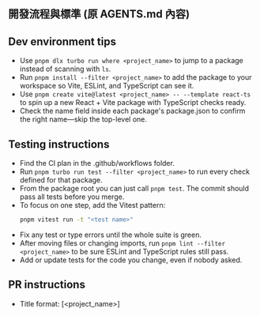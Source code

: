 
## 開發流程與標準 (原 AGENTS.md 內容)

## Dev environment tips
- Use `pnpm dlx turbo run where <project_name>` to jump to a package instead of scanning with `ls`.
- Run `pnpm install --filter <project_name>` to add the package to your workspace so Vite, ESLint, and TypeScript can see it.
- Use `pnpm create vite@latest <project_name> -- --template react-ts` to spin up a new React + Vite package with TypeScript checks ready.
- Check the name field inside each package's package.json to confirm the right name—skip the top-level one.

## Testing instructions
- Find the CI plan in the .github/workflows folder.
- Run `pnpm turbo run test --filter <project_name>` to run every check defined for that package.
- From the package root you can just call `pnpm test`. The commit should pass all tests before you merge.
- To focus on one step, add the Vitest pattern:
  ```bash
  pnpm vitest run -t "<test name>"
  ```
- Fix any test or type errors until the whole suite is green.
- After moving files or changing imports, run `pnpm lint --filter <project_name>` to be sure ESLint and TypeScript rules still pass.
- Add or update tests for the code you change, even if nobody asked.

## PR instructions
- Title format: [<project_name>] <Title>
- Always run `pnpm lint` and `pnpm test` before committing.

## 開發環境小撇步
- 使用 `pnpm dlx turbo run where <project_name>` 來跳轉到特定套件，而不是用 `ls` 慢慢找。
- 運行 `pnpm install --filter <project_name>` 來安裝套件，這樣 Vite、ESLint 和 TypeScript 才能正確識別它。
- 使用 `pnpm create vite@latest <project_name> -- --template react-ts` 快速建立一個新的 React + Vite + TypeScript 專案。
- 檢查每個套件 `package.json` 裡的 name 欄位來確認正確名稱，忽略最上層的那個。

### **跨平台指令注意事項 (Cross-platform Command Notes)**

- **問題**: 在 Windows 環境下，使用 `rm` 指令會失敗。
- **解法**: 在 Windows 環境下，請使用 `del` 指令來刪除檔案。在撰寫跨平台的指令時，需要特別注意不同作業系統的指令差異。

### 後端依賴與環境管理 (Backend Dependency & Environment)

為了確保後端開發環境在不同平台（macOS, Windows, Linux）之間的一致性與穩定性，我們總結了以下最佳實踐：

1.  **鎖定檔案的管理 (`uv.lock`)**
    *   **問題**: `python/uv.lock` 檔案會因為作業系統或 Python 版本的不同，而產生不相容的內容。例如，`torch` 套件在不同平台上有不同的編譯版本，強制提交 lock 檔案會導致其他開發者無法成功安裝依賴。
    *   **結論**: `python/uv.lock` **必須**被加入到專案根目錄的 `.gitignore` 檔案中。每位開發者都應該在自己的環境中生成一份本地的 lock 檔案，而不是共用同一份。

2.  **安裝特定任務的依賴**
    *   **問題**: 執行 `make test-be` 或 `make lint-be` 時，可能會出現 `ModuleNotFoundError` (例如 `pytest-mock` 找不到) 或其他依賴問題。
    *   **原因**: 這是因為 `pyproject.toml` 將 `test` 和 `dev` 的依賴分組管理，預設的 `uv sync` 不會安裝它們。
    *   **解法**: `Makefile` 中的指令已經更新，會自動處理這個問題。當您執行 `make test-be` 時，它會先執行 `uv sync --extra test` 來安裝測試所需的額外套件。同理，`make lint-be` 也會安裝 `dev` 依賴。

3.  **Makefile 的跨平台相容性**
    *   **問題**: `Makefile` 中的某些語法（例如註解或複雜的條件判斷）在 Windows 的 `make` 環境中可能會解析失敗。
    *   **結論**: 專案中的 `Makefile` 已經過簡化，移除了可能導致問題的複雜語法，以確保核心指令（如 `make test-be`, `make test-fe-project`）在主流作業系統上都能正常運作。

## 測試指南
- CI 計畫設定在 `.github/workflows` 資料夾裡。
- 運行 `pnpm turbo run test --filter <project_name>` 來執行該套件的所有檢查。
- 在套件的根目錄下，你也可以直接用 `pnpm test`。合併前請確保所有測試都通過。
- 如果只想跑單一測試，可以加上 Vitest 的 pattern：
  ```bash
  pnpm vitest run -t "<test name>"
  ```
- 修復所有測試或型別錯誤，直到整個測試套件都亮綠燈。
- 移動檔案或更改 imports 後，記得跑 `pnpm lint --filter <project_name>` 確保 ESLint 和 TypeScript 規則仍然通過。
- 即使沒人要求，也請為你修改的程式碼增加或更新測試。

### 前端測試實踐與常見問題 (Frontend Testing Practices & FAQ)

在本次開發週期中，我們總結了以下前端測試的最佳實踐與常見問題的解決方案：

1.  **如何執行特定子專案的測試？**
    *   **問題**: 專案根目錄的 `make test-fe` 指令只會測試 `archon-ui-main`。
    *   **解法**: 必須先進入目標專案的目錄，再執行測試指令。例如，要測試 `enduser-ui-fe`，正確的指令是：
        ```bash
        cd enduser-ui-fe && npm test
        ```

2.  **如何透過 `make` 指令加速測試？**
    *   **問題**: `make test-fe` 會執行所有前端測試，速度較慢。
    *   **解法**: 我們在 `Makefile` 中新增了兩個指令，讓您可以更精準地執行測試：
        *   **方法2：測試特定子專案**
            ```bash
            # 語法：make test-fe-project project=<project_name>
            make test-fe-project project=enduser-ui-fe
            ```
            這個指令只會執行 `enduser-ui-fe` 目錄下的所有測試。

        *   **方法3：測試特定單一檔案**
            ```bash
            # 語法：make test-fe-single project=<project_name> test=<test_name>
            make test-fe-single project=enduser-ui-fe test="TaskModal"
            ```
            這個指令只會執行 `enduser-ui-fe` 中，名稱包含 "TaskModal" 的測試，速度最快。

3.  **`Failed to resolve import` 錯誤**
    *   **問題**: 執行測試時，出現無法解析 `import` 的錯誤，例如 `@testing-library/user-event`。
    *   **解法**: 這代表該專案的 `package.json` 中缺少了必要的開發依賴 (`devDependencies`)。需在該專案目錄下使用 `npm install --save-dev <package-name>` 來安裝缺少的套件。

4.  **測試中找不到「純圖示按鈕」**
    *   **問題**: 使用 `screen.getByRole('button', { name: /.../i })` 無法找到一個只有圖示（例如 "X"）的按鈕。
    *   **解法**: 為了無障礙性 (a11y) 和測試的穩定性，純圖示按鈕應加上 `aria-label` 屬性，為按鈕提供一個文字描述。例如：
        ```html
        <button aria-label="Close">
          <XIcon />
        </button>
        ```

5.  **表單必填欄位的驗證測試**
    *   **問題**: 當 `input` 有 `required` 屬性時，在測試中 `userEvent.click(submitButton)` 可能不會觸發 `submit` 事件，導致無法測試元件內部的錯誤處理邏輯（例如 `alert`）。
    *   **解法**: 為了繞過瀏覽器的預設驗證行為，專門測試元件的內部邏輯，可以使用 `fireEvent.submit(submitButton)` 來直接觸發 `submit` 事件。

### 後端 API 測試：模擬資料庫 (Backend API Testing: Mocking the Database)

為了確保後端測試的穩定與獨立性，所有測試**嚴禁**連線至真實資料庫。我們透過模擬 (Mocking) 來達成此目的。

- **測試指令**: 永遠使用 `make test-be` 來執行後端測試。此指令已在 `Makefile` 中定義，能確保在正確的虛擬環境中執行，並安裝所有必要的依賴（包括 `dev`, `mcp`, `agents` 等 extras）。

- **常見錯誤**: 如果測試出現 `supabase._sync.client.SupabaseException: Invalid API key` 錯誤，這代表你的測試案例意外地觸發了真實的資料庫連線。

- **解決方案**: 我們必須攔截 (patch) 任何嘗試建立真實資料庫客戶端的行為，並將其替換為測試環境提供的 `mock_supabase_client`。這需要使用 `pytest-mock` 套件提供的 `mocker` 功能。

**範例：**

假設一個 API 端點會呼叫 `LogService`，而 `LogService` 在初始化時會呼叫 `get_supabase_client()`。

**錯誤的測試寫法（會觸發真實連線）:**
```python
# 這會失敗！
def test_some_api_call_failure(client, mock_supabase_client):
    # ... 即使這裡有 mock_supabase_client，
    # LogService 內部呼叫的 get_supabase_client() 仍然是真實的。
    response = client.post("/api/some_endpoint", json={...})
    assert response.status_code == 200
```

**正確的測試寫法（使用 mocker.patch）:**
```python
# 正確！
def test_some_api_call_success(client, mock_supabase_client, mocker):
    # 使用 mocker.patch 攔截在 service 層的 get_supabase_client 呼叫
    # 並讓它回傳我們測試專用的 mock_supabase_client
    mocker.patch(
        'src.server.services.log_service.get_supabase_client',
        return_value=mock_supabase_client
    )

    # 接下來的測試邏輯...
    # ...設定 mock_supabase_client 的預期回傳值...
    mock_supabase_client.table.return_value.insert.return_value.execute.return_value = ...

    # ...觸發 API ...
    response = client.post("/api/record-gemini-log", json={...})

    # ...驗證結果...
    assert response.status_code == 201
```

### 測試非同步方法 (Testing Asynchronous Methods)

當測試非同步方法時，特別是當這些方法回傳多個值（例如 `(success, result)` 元組）時，需要正確地模擬它們的行為。

- **問題**: 直接將元組賦值給 `AsyncMock().return_value` 可能會導致 `TypeError: object tuple can't be used in 'await' expression`，因為 `AsyncMock` 預期回傳的是一個可等待的物件，而不是直接的結果。

- **解決方案**: 使用 `pytest` 的 `monkeypatch` fixture 來直接替換類別上的非同步方法。這樣可以確保在測試執行時，呼叫到的是我們模擬的非同步函式，而不是真實的實作。

**範例：**

假設 `TaskService` 有一個非同步方法 `get_task`，它回傳 `(bool, dict)`。

**錯誤的模擬寫法（會導致 TypeError）:**
```python
mock_task_service = AsyncMock(spec=TaskService)
mock_task_service.get_task.return_value = (True, {"task": {"id": "test"}})
# 當執行 await mock_task_service.get_task() 時，會嘗試 await 一個元組，導致錯誤。
```

**正確的模擬寫法（使用 monkeypatch）:**
```python
import pytest
from unittest.mock import AsyncMock
from src.server.services.projects.task_service import TaskService

@pytest.mark.asyncio
async def test_example_async_method_mocking(monkeypatch):
    mock_get_task = AsyncMock(return_value=(True, {"task": {"id": "test-task"}}))
    monkeypatch.setattr(TaskService, "get_task", mock_get_task)

    # 現在，當你實例化 TaskService 並呼叫 get_task 時，會呼叫到 mock_get_task
    task_service_instance = TaskService()
    success, result = await task_service_instance.get_task("some-id")

    assert success is True
    assert result["task"]["id"] == "test-task"
    mock_get_task.assert_called_once_with("some-id")
```

**實戰範例：測試 Agent (`EchoAgent`)**

基於上述 `monkeypatch` 模式，我們建立了 `EchoAgent` 作為一個可測試的範例。這個模式成功解決了測試 `pydantic-ai` 或其他非同步 Agent 的難題，並已在專案中建立對應的 `echo_agent.py` 與 `test_echo_agent.py` 作為未來開發的參考。

- **`python/src/agents/echo_agent.py` (被測試的 Agent):**
  ```python
  from typing import Tuple

  class EchoAgent:
      async def arun(self, query: str) -> Tuple[bool, str]:
          print(f"EchoAgent received: {query}")
          return True, f"Echo: {query}"
  ```

- **`python/tests/agents/test_echo_agent.py` (測試程式碼):**
  ```python
  import pytest
  from unittest.mock import AsyncMock
  from src.agents.echo_agent import EchoAgent

  @pytest.mark.asyncio
  async def test_echo_agent_arun_method_with_monkeypatch(monkeypatch):
      # 1. 安排：建立一個預設回傳值的 AsyncMock。
      mock_arun = AsyncMock(return_value=(True, "mocked echo response"))

      # 2. 安排：使用 monkeypatch 將 EchoAgent 類別上的 arun 方法替換為我們的 mock。
      monkeypatch.setattr(EchoAgent, "arun", mock_arun)

      # 3. 執行：實例化 Agent 並呼叫被修補過的方法。
      agent = EchoAgent()
      success, result = await agent.arun("hello world")

      # 4. 斷言：驗證結果並確認 mock 被正確呼叫。
      assert success is True
      assert result == "mocked echo response"
      mock_arun.assert_called_once_with("hello world")
  ```

### 測試目錄中的 `__init__.py` 檔案

- **問題**: 在某些環境或 `pytest` 版本中，如果測試檔案位於沒有 `__init__.py` 檔案的子目錄中，`pytest` 可能無法正確發現或匯入這些測試。

- **解決方案**: 為了確保測試的穩定發現和可移植性，建議在所有包含測試檔案的子目錄中，都放置一個空的 `__init__.py` 檔案。例如，如果 `tests/agents/` 包含測試檔案，則應確保 `tests/agents/__init__.py` 存在。

### 避免框架特定依賴 (Avoiding Framework-Specific Dependencies)

- **問題**: 在核心業務邏輯或通用輔助函式中直接引入特定框架（如 FastAPI）的物件或類型，會導致程式碼與框架緊密耦合，降低可測試性和可重用性。

- **解決方案**: 盡量保持核心邏輯的框架無關性。如果需要與框架特定物件互動，應將其限制在框架層（如 API 端點）或透過抽象介面、簡單資料結構來傳遞必要資訊。例如，如果一個服務需要處理上傳的檔案，可以讓它接受檔案內容的位元組流 (`bytes`) 和檔名 (`str`)，而不是直接要求 `fastapi.UploadFile` 物件。在測試中，可以建立符合這些簡單介面的模擬物件。

## PR 提交規範
- 標題格式：[<project_name>] <標題>
- 提交前務必運行 `pnpm lint` 和 `pnpm test`。

### **Commit 訊息的特殊字元問題 (Special Characters in Commit Messages)**

- **問題**: 當使用 `git commit -m "..."` 並且訊息內容包含特殊字元（例如 `$` 或 `` ` ``）時，指令可能會因為安全限制而失敗。
- **解法**: 為了避免這個問題，建議將複雜或包含特殊字元的 commit 訊息儲存到一個暫存檔案（例如 `commit_message.txt`），然後使用 `git commit -F commit_message.txt` 來執行提交。

---

### **標準提交與推送工作流程 (Commit & Push Workflow)**

為了確保每一次的程式碼提交都清晰、正確且完整，請遵循以下標準步驟：

1.  **檢查狀態 (`git status`)**
    *   在做任何操作前，先用此指令確認目前工作區的檔案狀態，了解哪些檔案被修改過。

2.  **檢視變更 (`git diff HEAD`)**
    *   在提交前，務必檢視所有變更的內容，確保沒有包含預期之外的修改。

3.  **加入暫存區 (`git add ...`)**
    *   使用 `git add <file1> <file2> ...` 將確認無誤的檔案加入暫存區。
    *   **注意**: 這是 `commit` 前的必要步驟，確保只有您想提交的變變更被包含進去。

4.  **提交變更 (`git commit -m "..."`)**
    *   執行提交，並撰寫清晰、有意義的提交訊息，說明這次變更的目的。

5.  **推送至遠端 (`git push`)**
    *   將本地的提交推送到遠端分支，與團隊成員同步進度。
    *   **注意**: 第一次推送新的分支時，需使用 `git push --set-upstream origin <branch-name>` 來建立本地與遠端分支的追蹤關係。
